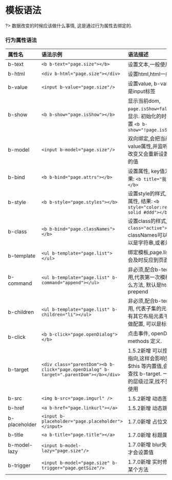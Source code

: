 
# 模板语法

?> 数据改变的时候应该做什么事情, 这是通过行为属性去绑定的.

### 行为属性语法

| **属性名**             | **语法示例**    | **语法描述**    |
|:--------------------|:----------------|:-----------------|
| b-text  | `<b b-text="page.size"></b>`   | 设置文本,一般使用 b 标签 |
| b-html  | `<div b-html="page.size"></div>`   | 设置html,html一般使用div标签 |
| b-value  | `<input b-value="page.size"/>`   | 设置value, b-value属性,必须是input标签 |
| b-show  | `<b b-show="page.isShow"></b>`   | 显示当前dom, `page.isShow=false;` 则控制不显示. 初始化的时候是隐藏,则设置 `<b b-show="!page.isShow"></b>` |
| b-model  | `<input b-model="page.size"/>`   | 双向绑定,会把当前值,设置到value属性,并监听value的改变,改变又会重新设置 `page.size` 的值 |
| b-bind  | `<b b-bind="page.attrs"></b>`   | 设置属性, key值为属性名, 结果: `<b title="我是动态标题"></b>`|
| b-style  | `<b b-style="page.styles"></b>`   | 设置style的样式, key值为样式属性, 结果: `<b style="color:red;border:1px solid #ddd"></b>` |
| b-class  | `<b b-bind="page.classNames"></b>`   | 设置class的样式, 结果: `<b class="active"></b>`, classNames可以是对象,也可以是字符串,或者是布尔值 |
| b-template  | `<ul b-template="page.list"></ul>`   | 绑定模板,page.list的数据更新会及时反应到页面上 |
| b-command  | `<ul b-template="page.list" b-command="append"></ul>`   | 非必须,配合b-template一起使用,代表第一次模板渲染采用什么方法, 默认是html, append, prepend |
| b-children  | `<ul b-template="page.list" b-children="li"></ul>`   | 非必须,配合b-template一起使用, 代表子集的元素,当子集里面有其它布局元素干扰的时候,才做配置, 可以是标签,类名 |
| b-click  | `<b b-click="page.openDialog"></b>`   | 点击事件, openDialog 在 methods 定义.  |
| b-target  | `<div class="parentDom"><b b-click="page.openDialog" b-target=".parentDom"></b></div>`   | 1.5.2新增 可以控制当前this的指向,这样会影响到 $index $this 等内置值,会在当前往上查找 b-target. 一般用于嵌套的层级过深,找不到父级index使用  |
| b-src  | `<img b-src="page.imgurl" />`   | 1.5.2新增 动态图片地址 |
| b-href  | `<a b-href="page.linkurl"></a>`   | 1.5.2新增 动态跳转地址 |
| b-placeholder  | `<input b-placeholder="page.placeholder"></input>`   | 1.7.0新增 占位文本 |
| b-title  | `<a b-title="page.title"></a>`   | 1.7.0新增 标题属性 |
| b-model-lazy  | `<input b-model-lazy="page.size"/>`   | 1.7.0新增 blur失去焦点的时候才会设置值 |
| b-trigger  | `<input b-model="page.size" b-trigger="page.getSize"/>`   | 1.7.0新增 实时修改的时候触发某个方法 |
